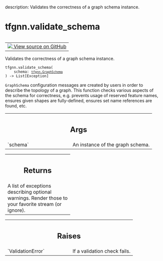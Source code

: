 description: Validates the correctness of a graph schema instance.

<div itemscope itemtype="http://developers.google.com/ReferenceObject">
<meta itemprop="name" content="tfgnn.validate_schema" />
<meta itemprop="path" content="Stable" />
</div>

# tfgnn.validate_schema

<!-- Insert buttons and diff -->

<table class="tfo-notebook-buttons tfo-api nocontent" align="left">
<td>
  <a target="_blank" href="https://github.com/tensorflow/gnn/tree/master/tensorflow_gnn/graph/schema_validation.py#L34-L56">
    <img src="https://www.tensorflow.org/images/GitHub-Mark-32px.png" />
    View source on GitHub
  </a>
</td>
</table>



Validates the correctness of a graph schema instance.

<pre class="devsite-click-to-copy prettyprint lang-py tfo-signature-link">
<code>tfgnn.validate_schema(
    schema: <a href="../tfgnn/GraphSchema.md"><code>tfgnn.GraphSchema</code></a>
) -> List[Exception]
</code></pre>



<!-- Placeholder for "Used in" -->

`GraphSchema` configuration messages are created by users in order to describe
the topology of a graph. This function checks various aspects of the schema
for correctness, e.g. prevents usage of reserved feature names, ensures given
shapes are fully-defined, ensures set name references are found, etc.

<!-- Tabular view -->
 <table class="responsive fixed orange">
<colgroup><col width="214px"><col></colgroup>
<tr><th colspan="2"><h2 class="add-link">Args</h2></th></tr>

<tr>
<td>
`schema`
</td>
<td>
An instance of the graph schema.
</td>
</tr>
</table>



<!-- Tabular view -->
 <table class="responsive fixed orange">
<colgroup><col width="214px"><col></colgroup>
<tr><th colspan="2"><h2 class="add-link">Returns</h2></th></tr>
<tr class="alt">
<td colspan="2">
A list of exceptions describing optional warnings.
Render those to your favorite stream (or ignore).
</td>
</tr>

</table>



<!-- Tabular view -->
 <table class="responsive fixed orange">
<colgroup><col width="214px"><col></colgroup>
<tr><th colspan="2"><h2 class="add-link">Raises</h2></th></tr>

<tr>
<td>
`ValidationError`
</td>
<td>
If a validation check fails.
</td>
</tr>
</table>

